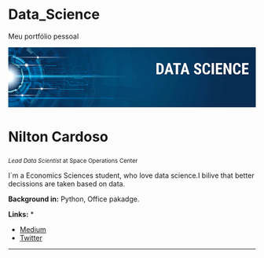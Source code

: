 # Data_Science
Meu portfólio pessoal

<p align="center">
  <img src="banner.png" >
</p>

# Nilton Cardoso
<sub>*Lead Data Scientist* at Space Operations Center</sub>

I`m a Economics Sciences student, who love data science.I bilive that better decissions are taken based on data.



**Background in:** Python, Office pakadge.

**Links:**
* 

* [Medium](https://www.medium.com)
* [Twitter](@NiltonC80270166)






---

